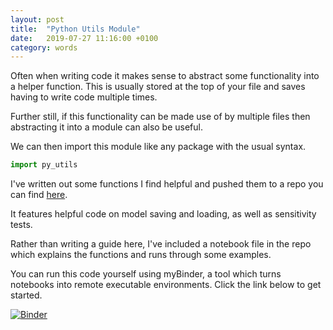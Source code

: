 ```yaml
---
layout: post
title:  "Python Utils Module"
date:   2019-07-27 11:16:00 +0100
category: words
---
```

[utils-repo]: https://github.com/DanielTemesgen/py-utils

[binder-link]: https://mybinder.org/v2/gh/DanielTemesgen/py-utils

Often when writing code it makes sense to abstract some functionality into a helper function. This is usually stored at the top of your file and saves having to write code multiple times.

Further still, if this functionality can be made use of by multiple files then abstracting it into a module can also be useful.

We can then import this module like any package with the usual syntax.


``` python
import py_utils
```


I've written out some functions I find helpful and pushed them to a repo you can find [here][utils-repo]. <br>

It features helpful code on model saving and loading, as well as sensitivity tests.

Rather than writing a guide here, I've included a notebook file in the repo which explains the functions and runs through some examples.

You can run this code yourself using myBinder, a tool which turns notebooks into remote executable environments. 
Click the link below to get started.

[![Binder](https://mybinder.org/badge_logo.svg)](https://mybinder.org/v2/gh/DanielTemesgen/py-utils/master?filepath=%2Fpy_utils_guide.ipynb)